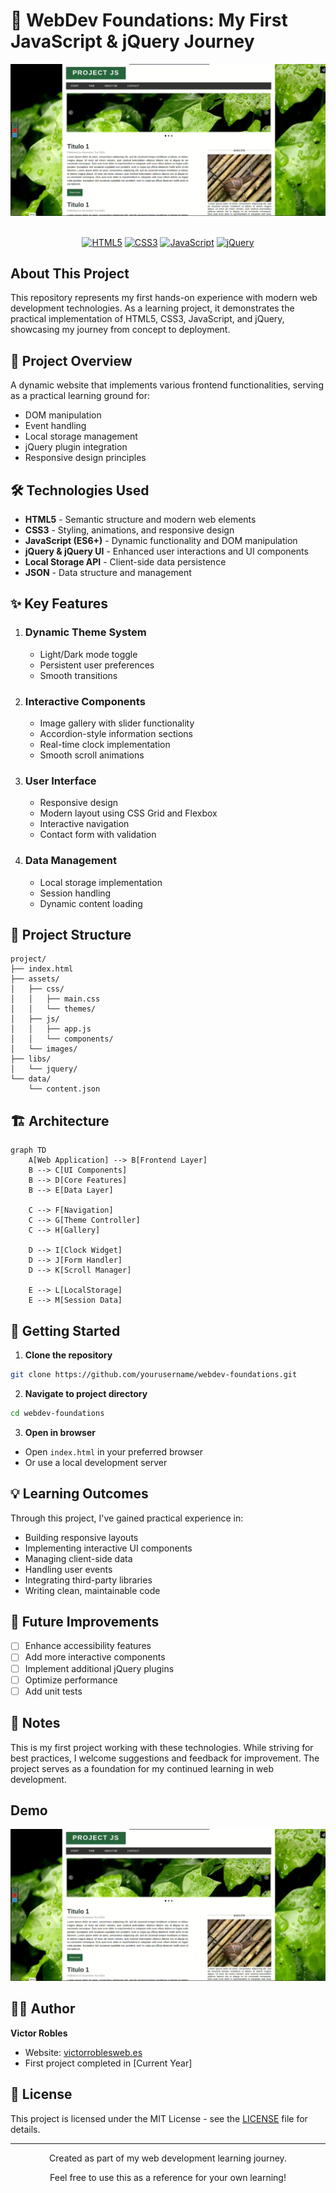 # 🚀 WebDev Foundations: My First JavaScript & jQuery Journey

<div align="center">
    <img src="https://github.com/Ornella-Gigante/WebDev-Foundations-My-First-JavaScript-jQuery-Journey/raw/main/demo_image.png" alt="Project Preview" width="800">
</div>

<br>

<div align="center">
  
[![HTML5](https://img.shields.io/badge/HTML5-E34F26?style=for-the-badge&logo=html5&logoColor=white)](https://developer.mozilla.org/en-US/docs/Web/HTML)
[![CSS3](https://img.shields.io/badge/CSS3-1572B6?style=for-the-badge&logo=css3&logoColor=white)](https://developer.mozilla.org/en-US/docs/Web/CSS)
[![JavaScript](https://img.shields.io/badge/JavaScript-F7DF1E?style=for-the-badge&logo=javascript&logoColor=black)](https://developer.mozilla.org/en-US/docs/Web/JavaScript)
[![jQuery](https://img.shields.io/badge/jQuery-0769AD?style=for-the-badge&logo=jquery&logoColor=white)](https://jquery.com/)

</div>

## About This Project

This repository represents my first hands-on experience with modern web development technologies. As a learning project, it demonstrates the practical implementation of HTML5, CSS3, JavaScript, and jQuery, showcasing my journey from concept to deployment.

## 🎯 Project Overview

A dynamic website that implements various frontend functionalities, serving as a practical learning ground for:
- DOM manipulation
- Event handling
- Local storage management
- jQuery plugin integration
- Responsive design principles

## 🛠️ Technologies Used

- **HTML5** - Semantic structure and modern web elements
- **CSS3** - Styling, animations, and responsive design
- **JavaScript (ES6+)** - Dynamic functionality and DOM manipulation
- **jQuery & jQuery UI** - Enhanced user interactions and UI components
- **Local Storage API** - Client-side data persistence
- **JSON** - Data structure and management

## ✨ Key Features

1. ### Dynamic Theme System
   - Light/Dark mode toggle
   - Persistent user preferences
   - Smooth transitions

2. ### Interactive Components
   - Image gallery with slider functionality
   - Accordion-style information sections
   - Real-time clock implementation
   - Smooth scroll animations

3. ### User Interface
   - Responsive design
   - Modern layout using CSS Grid and Flexbox
   - Interactive navigation
   - Contact form with validation

4. ### Data Management
   - Local storage implementation
   - Session handling
   - Dynamic content loading

## 📁 Project Structure

```
project/
├── index.html
├── assets/
│   ├── css/
│   │   ├── main.css
│   │   └── themes/
│   ├── js/
│   │   ├── app.js
│   │   └── components/
│   └── images/
├── libs/
│   └── jquery/
└── data/
    └── content.json
```

## 🏗️ Architecture

```mermaid
graph TD
    A[Web Application] --> B[Frontend Layer]
    B --> C[UI Components]
    B --> D[Core Features]
    B --> E[Data Layer]
    
    C --> F[Navigation]
    C --> G[Theme Controller]
    C --> H[Gallery]
    
    D --> I[Clock Widget]
    D --> J[Form Handler]
    D --> K[Scroll Manager]
    
    E --> L[LocalStorage]
    E --> M[Session Data]
```

## 🚀 Getting Started

1. **Clone the repository**
```bash
git clone https://github.com/yourusername/webdev-foundations.git
```

2. **Navigate to project directory**
```bash
cd webdev-foundations
```

3. **Open in browser**
- Open `index.html` in your preferred browser
- Or use a local development server

## 💡 Learning Outcomes

Through this project, I've gained practical experience in:
- Building responsive layouts
- Implementing interactive UI components
- Managing client-side data
- Handling user events
- Integrating third-party libraries
- Writing clean, maintainable code

## 🔄 Future Improvements

- [ ] Enhance accessibility features
- [ ] Add more interactive components
- [ ] Implement additional jQuery plugins
- [ ] Optimize performance
- [ ] Add unit tests

## 📝 Notes

This is my first project working with these technologies. While striving for best practices, I welcome suggestions and feedback for improvement. The project serves as a foundation for my continued learning in web development.


## Demo
<a href="https://vimeo.com/1031422150?share=copy" target="_blank">
  <img src="https://github.com/Ornella-Gigante/WebDev-Foundations-My-First-JavaScript-jQuery-Journey/blob/main/demo_image.png" alt="Watch the demo!" />
</a>


## 👨‍💻 Author

**Victor Robles**
- Website: [victorroblesweb.es](https://victorroblesweb.es)
- First project completed in [Current Year]

## 📄 License

This project is licensed under the MIT License - see the [LICENSE](LICENSE) file for details.

---

<div align="center">
  <p>Created as part of my web development learning journey.</p>
  <p>Feel free to use this as a reference for your own learning!</p>
</div>
